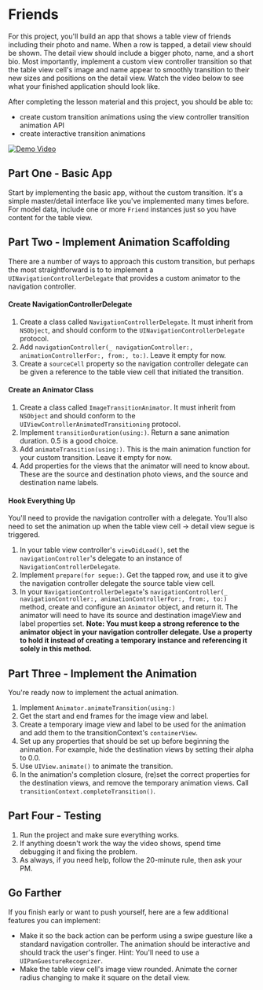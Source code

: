 # Friends

For this project, you'll build an app that shows a table view of friends including their photo and name. When a row is tapped, a detail view should be shown. The detail view should include a bigger photo, name, and a short bio. Most importantly, implement a custom view controller transition so that the table view cell's image and name appear to smoothly transition to their new sizes and positions on the detail view. Watch the video below to see what your finished application should look like.

After completing the lesson material and this project, you should be able to:

- create custom transition animations using the view controller transition animation API
- create interactive transition animations

[![Demo Video](https://img.youtube.com/vi/eSh93_D_xbE/0.jpg)](https://www.youtube.com/watch?v=eSh93_D_xbE)

## Part One - Basic App

Start by implementing the basic app, without the custom transition. It's a simple master/detail interface like you've implemented many times before. For model data, include one or more `Friend` instances just so you have content for the table view.

## Part Two - Implement Animation Scaffolding

There are a number of ways to approach this custom transition, but perhaps the most straightforward is to to implement a `UINavigationControllerDelegate` that provides a custom animator to the navigation controller.

#### Create NavigationControllerDelegate

1. Create a class called `NavigationControllerDelegate`. It must inherit from `NSObject`, and should conform to the `UINavigationControllerDelegate` protocol.
2. Add `navigationController(_ navigationController:, animationControllerFor:, from:, to:)`. Leave it empty for now.
3. Create a `sourceCell` property so the navigation controller delegate can be given a reference to the table view cell that initiated the transition.

#### Create an Animator Class

1. Create a class called `ImageTransitionAnimator`. It must inherit from `NSObject` and should conform to the `UIViewControllerAnimatedTransitioning` protocol.
2. Implement `transitionDuration(using:)`. Return a sane animation duration. 0.5 is a good choice.
3. Add `animateTransition(using:)`. This is the main animation function for your custom transition. Leave it empty for now.
4. Add properties for the views that the animator will need to know about. These are the source and destination photo views, and the source and destination name labels.

#### Hook Everything Up

You'll need to provide the navigation controller with a delegate. You'll also need to set the animation up when the table view cell -> detail view segue is triggered.

1. In your table view controller's `viewDidLoad()`, set the `navigationController`'s delegate to an instance of `NavigationControllerDelegate`.
2. Implement `prepare(for segue:)`. Get the tapped row, and use it to give the navigation controller delegate the source table view cell.
3. In your `NavigationControllerDelegate`'s `navigationController(_ navigationController:, animationControllerFor:, from:, to:)` method, create and configure an `Animator` object, and return it. The animator will need to have its source and destination imageView and label properties set. **Note: You must keep a strong reference to the animator object in your navigation controller delegate. Use a property to hold it instead of creating a temporary instance and referencing it solely in this method.**

## Part Three - Implement the Animation

You're ready now to implement the actual animation.

1. Implement `Animator.animateTransition(using:)`
2. Get the start and end frames for the image view and label.
3. Create a temporary image view and label to be used for the animation and add them to the transitionContext's `containerView`.
4. Set up any properties that should be set up before beginning the animation. For example, hide the destination views by setting their alpha to 0.0.
5. Use `UIView.animate()` to animate the transition.
6. In the animation's completion closure, (re)set the correct properties for the destination views, and remove the temporary animation views. Call `transitionContext.completeTransition()`.

## Part Four - Testing

1. Run the project and make sure everything works.
2. If anything doesn't work the way the video shows, spend time debugging it and fixing the problem.
3. As always, if you need help, follow the 20-minute rule, then ask your PM.

## Go Farther

If you finish early or want to push yourself, here are a few additional features you can implement:

- Make it so the back action can be perform using a swipe guesture like a standard navigation controller. The animation should be interactive and should track the user's finger. Hint: You'll need to use a `UIPanGuestureRecognizer`.
- Make the table view cell's image view rounded. Animate the corner radius changing to make it square on the detail view.
